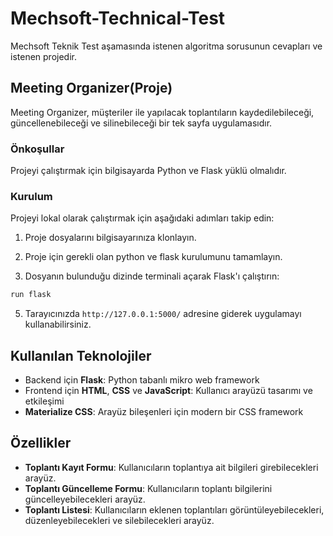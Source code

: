 # Mechsoft-Technical-Test
Mechsoft Teknik Test aşamasında istenen algoritma sorusunun cevapları ve istenen projedir.

## Meeting Organizer(Proje)

Meeting Organizer, müşteriler ile yapılacak toplantıların kaydedilebileceği, güncellenebileceği ve silinebileceği bir tek sayfa uygulamasıdır.


### Önkoşullar

Projeyi çalıştırmak için bilgisayarda Python ve Flask yüklü olmalıdır.

### Kurulum

Projeyi lokal olarak çalıştırmak için aşağıdaki adımları takip edin:

1. Proje dosyalarını bilgisayarınıza klonlayın.

2. Proje için gerekli olan python ve flask kurulumunu tamamlayın.

3. Dosyanın bulunduğu dizinde terminali açarak Flask'ı çalıştırın:
```bash
run flask
```

5. Tarayıcınızda `http://127.0.0.1:5000/` adresine giderek uygulamayı kullanabilirsiniz.

## Kullanılan Teknolojiler

- Backend için **Flask**: Python tabanlı mikro web framework
- Frontend için **HTML**, **CSS** ve **JavaScript**: Kullanıcı arayüzü tasarımı ve etkileşimi
- **Materialize CSS**: Arayüz bileşenleri için modern bir CSS framework

## Özellikler

- **Toplantı Kayıt Formu**: Kullanıcıların toplantıya ait bilgileri girebilecekleri arayüz.
- **Toplantı Güncelleme Formu**: Kullanıcıların toplantı bilgilerini güncelleyebilecekleri arayüz.
- **Toplantı Listesi**: Kullanıcıların eklenen toplantıları görüntüleyebilecekleri, düzenleyebilecekleri ve silebilecekleri arayüz.

